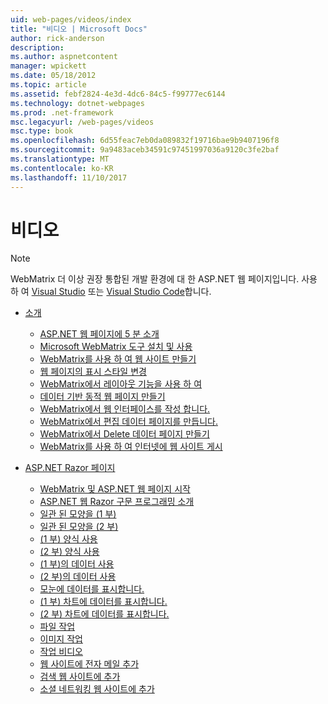 ```yaml
---
uid: web-pages/videos/index
title: "비디오 | Microsoft Docs"
author: rick-anderson
description: 
ms.author: aspnetcontent
manager: wpickett
ms.date: 05/18/2012
ms.topic: article
ms.assetid: febf2824-4e3d-4dc6-84c5-f99777ec6144
ms.technology: dotnet-webpages
ms.prod: .net-framework
msc.legacyurl: /web-pages/videos
msc.type: book
ms.openlocfilehash: 6d55feac7eb0da089832f19716bae9b9407196f8
ms.sourcegitcommit: 9a9483aceb34591c97451997036a9120c3fe2baf
ms.translationtype: MT
ms.contentlocale: ko-KR
ms.lasthandoff: 11/10/2017
---
```

<a name="videos"></a>비디오
====================

> [!NOTE] 
> WebMatrix 더 이상 권장 통합된 개발 환경에 대 한 ASP.NET 웹 페이지입니다. 사용 하 여 [Visual Studio](xref:aspnet/web-pages/overview/getting-started/program-asp-net-web-pages-in-visual-studio) 또는 [Visual Studio Code](https://code.visualstudio.com/)합니다.

- [소개](introduction/index.md)

    - [ASP.NET 웹 페이지에 5 분 소개](introduction/5-minute-introduction-to-aspnet-web-pages.md)
    - [Microsoft WebMatrix 도구 설치 및 사용](introduction/install-and-use-the-microsoft-webmatrix-tool.md)
    - [WebMatrix를 사용 하 여 웹 사이트 만들기](introduction/create-a-website-using-webmatrix.md)
    - [웹 페이지의 표시 스타일 변경](introduction/change-the-visual-style-of-a-web-page.md)
    - [WebMatrix에서 레이아웃 기능을 사용 하 여](introduction/use-the-layout-features-in-webmatrix.md)
    - [데이터 기반 동적 웹 페이지 만들기](introduction/create-a-data-driven-dynamic-web-page.md)
    - [WebMatrix에서 웹 인터페이스를 작성 합니다.](introduction/create-a-web-interface-in-webmatrix.md)
    - [WebMatrix에서 편집 데이터 페이지를 만듭니다.](introduction/create-an-edit-data-page-in-webmatrix.md)
    - [WebMatrix에서 Delete 데이터 페이지 만들기](introduction/create-a-delete-data-page-in-webmatrix.md)
    - [WebMatrix를 사용 하 여 인터넷에 웹 사이트 게시](introduction/publish-a-website-to-the-internet-using-webmatrix.md)
- [ASP.NET Razor 페이지](aspnet-razor-pages/index.md)

    - [WebMatrix 및 ASP.NET 웹 페이지 시작](aspnet-razor-pages/getting-started-with-webmatrix-and-aspnet-web-pages.md)
    - [ASP.NET 웹 Razor 구문 프로그래밍 소개](aspnet-razor-pages/introduction-to-aspnet-web-programming-using-the-razor-syntax.md)
    - [일관 된 모양을 (1 부)](aspnet-razor-pages/creating-a-consistent-look-part-1.md)
    - [일관 된 모양을 (2 부)](aspnet-razor-pages/creating-a-consistent-look-part-2.md)
    - [(1 부) 양식 사용](aspnet-razor-pages/working-with-forms-part-1.md)
    - [(2 부) 양식 사용](aspnet-razor-pages/working-with-forms-part-2.md)
    - [(1 부)의 데이터 사용](aspnet-razor-pages/working-with-data-part-1.md)
    - [(2 부)의 데이터 사용](aspnet-razor-pages/working-with-data-part-2.md)
    - [모눈에 데이터를 표시합니다.](aspnet-razor-pages/displaying-data-in-a-grid.md)
    - [(1 부) 차트에 데이터를 표시합니다.](aspnet-razor-pages/displaying-data-in-a-chart-part-1.md)
    - [(2 부) 차트에 데이터를 표시합니다.](aspnet-razor-pages/displaying-data-in-a-chart-part-2.md)
    - [파일 작업](aspnet-razor-pages/working-with-files.md)
    - [이미지 작업](aspnet-razor-pages/working-with-images.md)
    - [작업 비디오](aspnet-razor-pages/working-with-video.md)
    - [웹 사이트에 전자 메일 추가](aspnet-razor-pages/adding-email-to-your-web-site.md)
    - [검색 웹 사이트에 추가](aspnet-razor-pages/adding-search-to-your-web-site.md)
    - [소셜 네트워킹 웹 사이트에 추가](aspnet-razor-pages/adding-social-networking-to-your-website.md)
